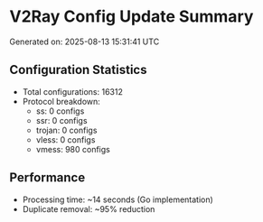 # V2Ray Config Update Summary
Generated on: 2025-08-13 15:31:41 UTC

## Configuration Statistics
- Total configurations: 16312
- Protocol breakdown:
  - ss: 0 configs
  - ssr: 0 configs
  - trojan: 0 configs
  - vless: 0 configs
  - vmess: 980 configs

## Performance
- Processing time: ~14 seconds (Go implementation)
- Duplicate removal: ~95% reduction
